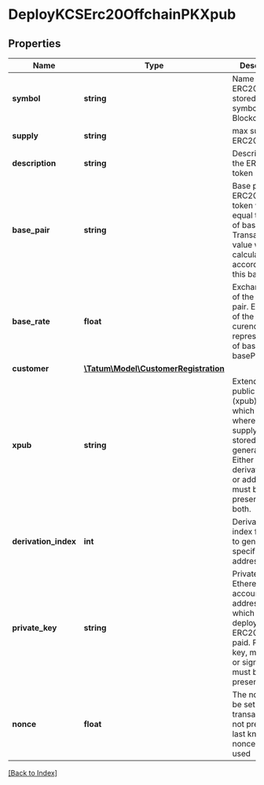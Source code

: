 # DeployKCSErc20OffchainPKXpub

## Properties

Name | Type | Description | Notes
------------ | ------------- | ------------- | -------------
**symbol** | **string** | Name of the ERC20 token - stored as a symbol on Blockchain |
**supply** | **string** | max supply of ERC20 token. |
**description** | **string** | Description of the ERC20 token |
**base_pair** | **string** | Base pair for ERC20 token. 1 token will be equal to 1 unit of base pair. Transaction value will be calculated according to this base pair. |
**base_rate** | **float** | Exchange rate of the base pair. Each unit of the created curency will represent value of baseRate*1 basePair. | [optional] [default to 1]
**customer** | [**\Tatum\Model\CustomerRegistration**](CustomerRegistration.md) |  | [optional]
**xpub** | **string** | Extended public key (xpub), from which address, where all initial supply will be stored, will be generated. Either xpub and derivationIndex, or address must be present, not both. |
**derivation_index** | **int** | Derivation index for xpub to generate specific deposit address. |
**private_key** | **string** | Private key of Ethereum account address, from which gas for deployment of ERC20 will be paid. Private key, mnemonic or signature Id must be present. |
**nonce** | **float** | The nonce to be set to the transaction; if not present, the last known nonce will be used | [optional]

[[Back to Index]](../index.md)
